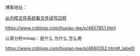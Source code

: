 博客地址：

[从内核文件系统看文件读写过程]()

https://www.cnblogs.com/huxiao-tee/p/4657851.html



认真分析mmap：是什么 为什么 怎么用

 https://www.cnblogs.com/huxiao-tee/p/4660352.html#_label0 